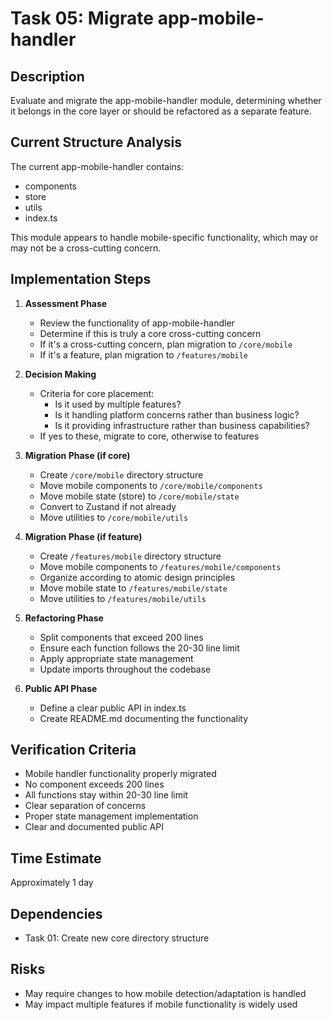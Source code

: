 # Task 05: Migrate app-mobile-handler

## Description
Evaluate and migrate the app-mobile-handler module, determining whether it belongs in the core layer or should be refactored as a separate feature.

## Current Structure Analysis
The current app-mobile-handler contains:
- components
- store
- utils
- index.ts

This module appears to handle mobile-specific functionality, which may or may not be a cross-cutting concern.

## Implementation Steps

1. **Assessment Phase**
   - Review the functionality of app-mobile-handler
   - Determine if this is truly a core cross-cutting concern
   - If it's a cross-cutting concern, plan migration to `/core/mobile`
   - If it's a feature, plan migration to `/features/mobile`

2. **Decision Making**
   - Criteria for core placement:
     - Is it used by multiple features?
     - Is it handling platform concerns rather than business logic?
     - Is it providing infrastructure rather than business capabilities?
   - If yes to these, migrate to core, otherwise to features

3. **Migration Phase (if core)**
   - Create `/core/mobile` directory structure
   - Move mobile components to `/core/mobile/components`
   - Move mobile state (store) to `/core/mobile/state`
   - Convert to Zustand if not already
   - Move utilities to `/core/mobile/utils`

4. **Migration Phase (if feature)**
   - Create `/features/mobile` directory structure
   - Move mobile components to `/features/mobile/components`
   - Organize according to atomic design principles
   - Move mobile state to `/features/mobile/state`
   - Move utilities to `/features/mobile/utils`

5. **Refactoring Phase**
   - Split components that exceed 200 lines
   - Ensure each function follows the 20-30 line limit
   - Apply appropriate state management
   - Update imports throughout the codebase

6. **Public API Phase**
   - Define a clear public API in index.ts
   - Create README.md documenting the functionality

## Verification Criteria
- Mobile handler functionality properly migrated
- No component exceeds 200 lines
- All functions stay within 20-30 line limit
- Clear separation of concerns
- Proper state management implementation
- Clear and documented public API

## Time Estimate
Approximately 1 day

## Dependencies
- Task 01: Create new core directory structure

## Risks
- May require changes to how mobile detection/adaptation is handled
- May impact multiple features if mobile functionality is widely used
